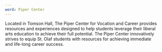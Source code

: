 ```yaml
---
word: Piper Center
---
```


Located in Tomson Hall, The Piper Center for Vocation and Career provides resources and experiences designed to help students leverage their liberal arts education to achieve their full potential. The Piper Center innovatively strives to equip St. Olaf students with resources for achieving immediate and life-long career success.
